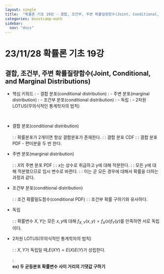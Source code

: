 ```yaml
---
layout: single
title:  "확률론 기초 19강 - 결합, 조건부, 주변 확률질량함수(Joint, Conditional, and Marginal Distributions)"
categories: boostcamp-math
sidebar:
  nav: "docs"
---
```


# 23/11/28 확률론 기초 19강

<h2>결합, 조건부, 주변 확률질량함수(Joint, Conditional, and Marginal Distributions)</h2>

- 핵심 키워드
: - 결합 분포(conditional distribution)
: - 주변 분포(marginal distribution)
: - 조건부 분포(conditional distribution)
: - 독립
: - 2차원 LOTUS(무의식적인 통계학자의 법칙)
<br>

- 결합 분포(conditional distribution)<br><br>
: : 확률분포가 2개이면 항상 결합분포가 존재한다.
: : 결합 분포 CDF
: : 결합 분포 PDF - 편미분을 두 번 한다.

- 주변 분포(marginal distribution)<br><br>
: : $X$의 주변 분포 PDF
: : $x$는 상수로 취급하고 y에 대해 적분한다.
: : 모든 $y$에 대해 적분했으므로 임시 변수로 바뀐다.
: : 이는 곧 모든 경우에 대해서 확률을 더하는 과정과 같다.

- 조건부 분포(conditional distribution)<br><br>
: : 조건 확률밀도함수(conditional PDF)
: : 조건부 확률 구하기와 유사하다.

- 독립<br><br>
: : 확률변수 $X,Y$는 모든 $x,y$에 대해  $f_{X,Y}(x,y) = f_X(x)f_Y(y)$를 만족하면 서로 독립이다. 

- 2차원 LOTUS(무의식적인 통계학자의 법칙)<br><br>
: : $X,Y$가 독립일 때,$E(XY) = E(X)E(Y)$가 성립한다.
<br><br>
: <br><b>ex) 두 균등분포 확률변수 사이 거리의 기댓값 구하기</b><br><br>